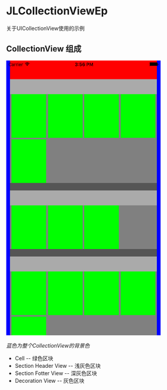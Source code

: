# JLCollectionViewEp
 关于UICollectionView使用的示例

## CollectionView 组成

![效果图](./JLCollectionViewEpPic.png)

*蓝色为整个CollectionView的背景色*

* Cell                -- 绿色区块
* Section Header View -- 浅灰色区块
* Section Fotter View -- 深灰色区块
* Decoration View     -- 灰色区块

